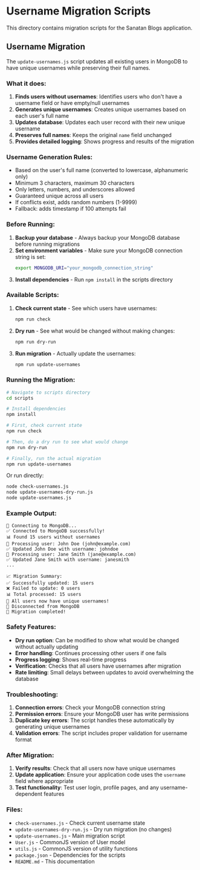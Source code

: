 # Username Migration Scripts

This directory contains migration scripts for the Sanatan Blogs application.

## Username Migration

The `update-usernames.js` script updates all existing users in MongoDB to have unique usernames while preserving their full names.

### What it does:

1. **Finds users without usernames**: Identifies users who don't have a username field or have empty/null usernames
2. **Generates unique usernames**: Creates unique usernames based on each user's full name
3. **Updates database**: Updates each user record with their new unique username
4. **Preserves full names**: Keeps the original `name` field unchanged
5. **Provides detailed logging**: Shows progress and results of the migration

### Username Generation Rules:

- Based on the user's full name (converted to lowercase, alphanumeric only)
- Minimum 3 characters, maximum 30 characters
- Only letters, numbers, and underscores allowed
- Guaranteed unique across all users
- If conflicts exist, adds random numbers (1-9999)
- Fallback: adds timestamp if 100 attempts fail

### Before Running:

1. **Backup your database** - Always backup your MongoDB database before running migrations
2. **Set environment variables** - Make sure your MongoDB connection string is set:
   ```bash
   export MONGODB_URI="your_mongodb_connection_string"
   ```
3. **Install dependencies** - Run `npm install` in the scripts directory

### Available Scripts:

1. **Check current state** - See which users have usernames:
   ```bash
   npm run check
   ```

2. **Dry run** - See what would be changed without making changes:
   ```bash
   npm run dry-run
   ```

3. **Run migration** - Actually update the usernames:
   ```bash
   npm run update-usernames
   ```

### Running the Migration:

```bash
# Navigate to scripts directory
cd scripts

# Install dependencies
npm install

# First, check current state
npm run check

# Then, do a dry run to see what would change
npm run dry-run

# Finally, run the actual migration
npm run update-usernames
```

Or run directly:
```bash
node check-usernames.js
node update-usernames-dry-run.js
node update-usernames.js
```

### Example Output:

```
🔌 Connecting to MongoDB...
✅ Connected to MongoDB successfully!
📊 Found 15 users without usernames
🔄 Processing user: John Doe (john@example.com)
✅ Updated John Doe with username: johndoe
🔄 Processing user: Jane Smith (jane@example.com)
✅ Updated Jane Smith with username: janesmith
...

📈 Migration Summary:
✅ Successfully updated: 15 users
❌ Failed to update: 0 users
📊 Total processed: 15 users
🎉 All users now have unique usernames!
🔌 Disconnected from MongoDB
🏁 Migration completed!
```

### Safety Features:

- **Dry run option**: Can be modified to show what would be changed without actually updating
- **Error handling**: Continues processing other users if one fails
- **Progress logging**: Shows real-time progress
- **Verification**: Checks that all users have usernames after migration
- **Rate limiting**: Small delays between updates to avoid overwhelming the database

### Troubleshooting:

1. **Connection errors**: Check your MongoDB connection string
2. **Permission errors**: Ensure your MongoDB user has write permissions
3. **Duplicate key errors**: The script handles these automatically by generating unique usernames
4. **Validation errors**: The script includes proper validation for username format

### After Migration:

1. **Verify results**: Check that all users now have unique usernames
2. **Update application**: Ensure your application code uses the `username` field where appropriate
3. **Test functionality**: Test user login, profile pages, and any username-dependent features

### Files:

- `check-usernames.js` - Check current username state
- `update-usernames-dry-run.js` - Dry run migration (no changes)
- `update-usernames.js` - Main migration script
- `User.js` - CommonJS version of User model
- `utils.js` - CommonJS version of utility functions
- `package.json` - Dependencies for the scripts
- `README.md` - This documentation 